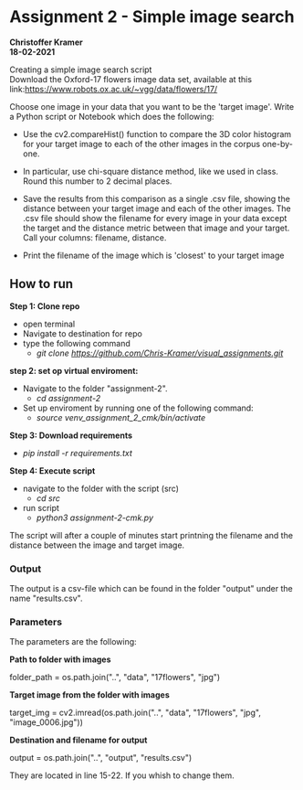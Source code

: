 # Assignment 2 - Simple image search
**Christoffer Kramer**  
**18-02-2021**  

Creating a simple image search script  
Download the Oxford-17 flowers image data set, available at this link:https://www.robots.ox.ac.uk/~vgg/data/flowers/17/  

Choose one image in your data that you want to be the 'target image'. Write a Python script or Notebook which does the following:  
* Use the cv2.compareHist() function to compare the 3D color histogram for your target image to each of the other images in the corpus one-by-one.  

* In particular, use chi-square distance method, like we used in class. Round this number to 2 decimal places.  

* Save the results from this comparison as a single .csv file, showing the distance between your target image and each of the other images. The .csv file should show the filename for every image in your data except the target and the distance metric between that image and your target. Call your columns: filename, distance.  

* Print the filename of the image which is 'closest' to your target image  

## How to run

**Step 1: Clone repo**
- open terminal
- Navigate to destination for repo
- type the following command
    - _git clone https://github.com/Chris-Kramer/visual_assignments.git_  

**step 2: set op virtual enviroment:**
- Navigate to the folder "assignment-2".
    - _cd assignment-2_  
- Set up enviroment by running one of the following command:  
    - _source venv_assignment_2_cmk/bin/activate_  
        
**Step 3: Download requirements**
- _pip install -r requirements.txt_
        
**Step 4: Execute script**
- navigate to the folder with the script (src)
    - _cd src_
- run script
    - _python3 assignment-2-cmk.py_  
    
The script will after a couple of minutes start printning the filename and the distance between the image and target image. 

### Output
The output is a csv-file which can be found in the folder "output" under the name "results.csv".

### Parameters
The  parameters are the following:  

__Path to folder with images__  

folder_path = os.path.join("..", "data", "17flowers", "jpg")  

__Target image from the folder with images__  

target_img = cv2.imread(os.path.join("..", "data", "17flowers", "jpg", "image_0006.jpg"))  

__Destination and filename for output__  

output = os.path.join("..", "output", "results.csv")  


They are located in line 15-22. If you whish to change them. 